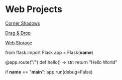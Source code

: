 # Web Projects

<p><a href="https://aarends.github.io/cornershadows/" target="_blank">Corner Shadows</a></p>
<p><a href="https://aarends.github.io/dragdrop/" target="_blank">Drag & Drop</a></p>
<p><a href="https://aarends.github.io/webstorage/" target="_blank">Web Storage</a></p>

from flask import Flask
app = Flask(__name__)

@app.route("/")
def hello() -> str:
    return "Hello World"


if __name__ == "__main__":
    app.run(debug=False)